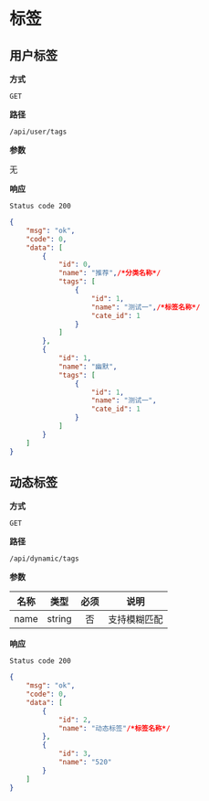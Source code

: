 # 标签

## 用户标签

**方式**

`GET`

**路径**

`/api/user/tags`

**参数**

无

**响应**

`Status code 200`

```json
{
    "msg": "ok",
    "code": 0,
    "data": [
        {
            "id": 0,
            "name": "推荐",/*分类名称*/
            "tags": [
                {
                    "id": 1,
                    "name": "测试一",/*标签名称*/
                    "cate_id": 1
                }
            ]
        },
        {
            "id": 1,
            "name": "幽默",
            "tags": [
                {
                    "id": 1,
                    "name": "测试一",
                    "cate_id": 1
                }
            ]
        }
    ]
}
```

## 动态标签

**方式**

`GET`

**路径**

`/api/dynamic/tags`

**参数**

| 名称  |  类型  | 必须 |              说明              |
| :---: | :----: | :--: | :----------------------------: |
| name | string |  否  | 支持模糊匹配 |

**响应**

`Status code 200`

```json
{
    "msg": "ok",
    "code": 0,
    "data": [
        {
            "id": 2,
            "name": "动态标签"/*标签名称*/
        },
        {
            "id": 3,
            "name": "520"
        }
    ]
}
```